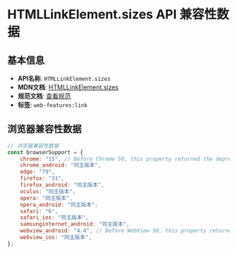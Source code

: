 # HTMLLinkElement.sizes API 兼容性数据

## 基本信息

- **API名称**: `HTMLLinkElement.sizes`
- **MDN文档**: [HTMLLinkElement.sizes](https://developer.mozilla.org/docs/Web/API/HTMLLinkElement/sizes)
- **规范文档**: [查看规范](https://html.spec.whatwg.org/multipage/semantics.html#dom-link-sizes)
- **标签**: `web-features:link`

## 浏览器兼容性数据

```javascript
// 浏览器兼容性数据
const browserSupport = {
    chrome: "15", // Before Chrome 50, this property returned the deprecated child `DOMSettableTokenList` instead of `DOM...,
    chrome_android: "同主版本",
    edge: "79",
    firefox: "31",
    firefox_android: "同主版本",
    oculus: "同主版本",
    opera: "同主版本",
    opera_android: "同主版本",
    safari: "6",
    safari_ios: "同主版本",
    samsunginternet_android: "同主版本",
    webview_android: "4.4", // Before WebView 50, this property returned the deprecated child `DOMSettableTokenList` instead of `DO...,
    webview_ios: "同主版本",
};

```

